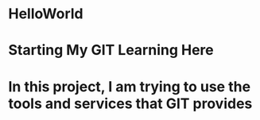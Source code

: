 # HelloWorld
# Starting My GIT Learning Here
# In this project, I am trying to use the tools and services that GIT provides
